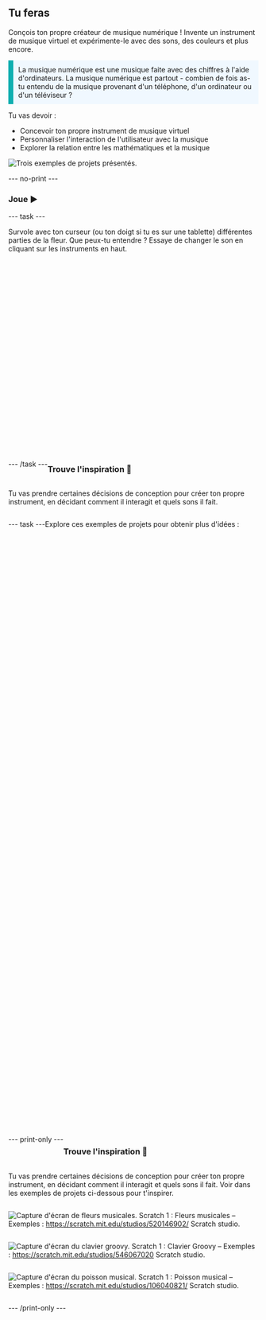 ## Tu feras

Conçois ton propre créateur de musique numérique ! Invente un instrument de musique virtuel et expérimente-le avec des sons, des couleurs et plus encore.

<p style="border-left: solid; border-width:10px; border-color: #0faeb0; background-color: aliceblue; padding: 10px;">
La musique numérique est une musique faite avec des chiffres à l'aide d'ordinateurs. La musique numérique est partout - combien de fois as-tu entendu de la musique provenant d'un téléphone, d'un ordinateur ou d'un téléviseur ?
</p>

Tu vas devoir :
+ Concevoir ton propre instrument de musique virtuel
+ Personnaliser l'interaction de l'utilisateur avec la musique
+ Explorer la relation entre les mathématiques et la musique

![Trois exemples de projets présentés.](images/musical-showcase.png)

--- no-print ---

### Joue ▶️

--- task ---

<div style="display: flex; flex-wrap: wrap">
<div style="flex-basis: 175px; flex-grow: 1">  
Survole avec ton curseur (ou ton doigt si tu es sur une tablette) différentes parties de la fleur. Que peux-tu entendre ? Essaye de changer le son en cliquant sur les instruments en haut.

</div>
<div>
<div class="scratch-preview" style="margin-left: 15px;">
  <iframe allowtransparency="true" width="485" height="402" src="" frameborder="0"></iframe>
</div>

</div>

--- /task ---

### Trouve l'inspiration 💭

Tu vas prendre certaines décisions de conception pour créer ton propre instrument, en décidant comment il interagit et quels sons il fait.

--- task ---

Explore ces exemples de projets pour obtenir plus d'idées :
<div class="scratch-preview" style="margin-left: 15px;">
  <iframe allowtransparency="true" width="485" height="402" src="" frameborder="0"></iframe>
</div>
<div class="scratch-preview" style="margin-left: 15px;">
  <iframe allowtransparency="true" width="485" height="402" src="" frameborder="0"></iframe>
</div>
<div class="scratch-preview" style="margin-left: 15px;">
  <iframe allowtransparency="true" width="485" height="402" src="" frameborder="0"></iframe>
</div>
--- print-only ---

### Trouve l'inspiration 💭

Tu vas prendre certaines décisions de conception pour créer ton propre instrument, en décidant comment il interagit et quels sons il fait. Voir dans les exemples de projets ci-dessous pour t'inspirer.

![Capture d'écran de fleurs musicales.](images/musical-flowers.png) Scratch 1 : Fleurs musicales – Exemples : https://scratch.mit.edu/studios/520146902/ Scratch studio.

![Capture d'écran du clavier groovy.](images/groovy-keyboard.png) Scratch 1 : Clavier Groovy – Exemples : https://scratch.mit.edu/studios/546067020 Scratch studio.

![Capture d'écran du poisson musical.](images/musical-fish.png) Scratch 1 : Poisson musical – Exemples : https://scratch.mit.edu/studios/106040821/ Scratch studio.


--- /print-only ---

